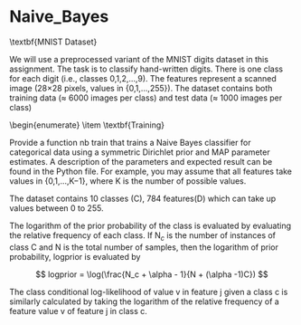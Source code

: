 # Naive_Bayes


\textbf{MNIST Dataset}

We will use a preprocessed variant of the MNIST digits dataset in this assignment. The task is to classify hand-written digits. There is one class for each digit (i.e., classes 0,1,2,...,9). The features represent a scanned image (28×28 pixels, values in {0,1,...,255}). The dataset contains both training data ($\approx$ 6000 images per class) and test data ($\approx$ 1000 images per class)

\begin{enumerate}
\item \textbf{Training}

Provide a function nb train that trains a Naive Bayes classifier for categorical data using a symmetric Dirichlet prior and MAP parameter estimates. A description of the parameters and expected result can be found in the Python file. For example, you may assume that all features take values in {0,1,...,K$-$1}, where K is the number of possible values.


The dataset contains 10 classes (C), 784 features(D) which can take up values between 0 to 255.

The logarithm of the prior probability of the class is evaluated by evaluating the relative frequency of each class. 
If N$_c$ is the number of instances of class C and N is the total number of samples, then the logarithm of prior probability, logprior is evaluated by

$$
logprior = \log(\frac{N_c + \alpha - 1}{N + (\alpha -1)C})
$$

The class conditional log-likelihood of value v in feature j given a class c is similarly calculated by taking the logarithm of the relative frequency of a feature value v of feature j in class c.

